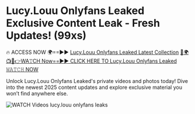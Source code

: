 # Lucy.Louu Onlyfans Leaked Exclusive Content Leak - Fresh Updates! (99xs)

🔥 ACCESS NOW 🌍==►► <a href="https://tinyurl.com/3fjeunct" rel="nofollow">Lucy.Louu Onlyfans Leaked Latest Collection</a></h3>
[🔴🌍📺📱👉WA𝚃CH Now==►► CLICK HERE TO Lucy.Louu Onlyfans Leaked 𝚆𝙰𝚃𝙲𝙷 NOW](https://tinyurl.com/3fjeunct)

Unlock Lucy.Louu Onlyfans Leaked's private videos and photos today! Dive into the newest 2025 content updates and explore exclusive material you won’t find anywhere else.


<a href="https://tinyurl.com/3fjeunct" rel="nofollow" data-target="animated-image.originalLink"><img src="https://camo.githubusercontent.com/8a4f000d20f83aca3bf7ec5f350d767afa0574a8a352519fd8cfa583a6f93a33/68747470733a2f2f692e696d6775722e636f6d2f644a486b345a712e676966" alt="WATCH Videos" data-canonical-src="https://i.imgur.com/dJHk4Zq.gif" style="max-width: 100%; display: inline-block;" data-target="animated-image.originalImage"></a>
lucy.louu onlyfans leaks
